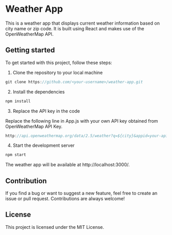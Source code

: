# Weather App

This is a weather app that displays current weather information based on city name or zip code. It is built using React and makes use of the OpenWeatherMap API.

## Getting started

To get started with this project, follow these steps:

1. Clone the repository to your local machine

```js
git clone https://github.com/<your-username>/weather-app.git
```

2. Install the dependencies

```js
npm install
```

3. Replace the API key in the code

Replace the following line in App.js with your own API key obtained from OpenWeatherMap API Key.
```js
http://api.openweathermap.org/data/2.5/weather?q=${city}&appid=your-api-key
```

4. Start the development server
```js
npm start
```

The weather app will be available at http://localhost:3000/.

## Contribution
If you find a bug or want to suggest a new feature, feel free to create an issue or pull request. Contributions are always welcome!

## License
This project is licensed under the MIT License.